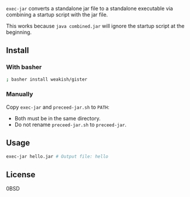 `exec-jar` converts a standalone jar file to a standalone executable
via combining a startup script with the jar file.

This works because
`java combined.jar` will ignore the startup script at the beginning.

Install
--------

### With basher

```sh
; basher install weakish/gister
```

### Manually

Copy `exec-jar` and `preceed-jar.sh` to `PATH`:

- Both must be in the same directory.
- Do not rename `preceed-jar.sh` to `preceed-jar`.

Usage
------

```sh
exec-jar hello.jar # Output file: hello
```

License
--------

0BSD
